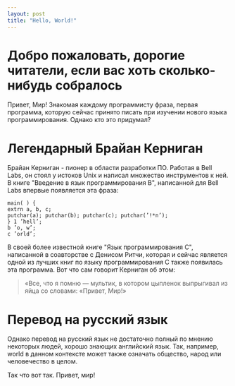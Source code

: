 ```yaml
---
layout: post
title: "Hello, World!"
---
```


# Добро пожаловать, дорогие читатели, если вас хоть сколько-нибудь собралось
Привет, Мир! Знакомая каждому программисту фраза, первая программа, которую сейчас принято писать при изучении нового языка программирования. Однако кто это придумал?
# Легендарный Брайан Керниган
Брайан Керниган - пионер в области разработки ПО. Работая в Bell Labs, он стоял у истоков Unix и написал множество инструментов к ней. 
В книге "Введение в язык программирования B", написанной для Bell Labs впервые появляется эта фраза:
~~~b
main( ) {
extrn a, b, c;
putchar(a); putchar(b); putchar(c); putchar(’!*n’);
} 1 ’hell’;
b ’o, w’;
c ’orld’;
~~~
В своей более известной книге "Язык программирования C", написанной в соавторстве с Денисом Ритчи, которая и сейчас является одной из лучших книг по языку программирования C также появилась эта программа. Вот что сам говорит Керниган об этом:
> «Все, что я помню — мультик, в котором цыпленок выпрыгивал из яйца со словами: «Привет, Мир!»

# Перевод на русский язык
Однако перевод на русский язык не достаточно полный по мнению некоторых людей, хорошо знающих английский язык. Так, например, world в данном контексте может также означать общество, народ или человечество в целом.

Так что вот так. Привет, мир!
